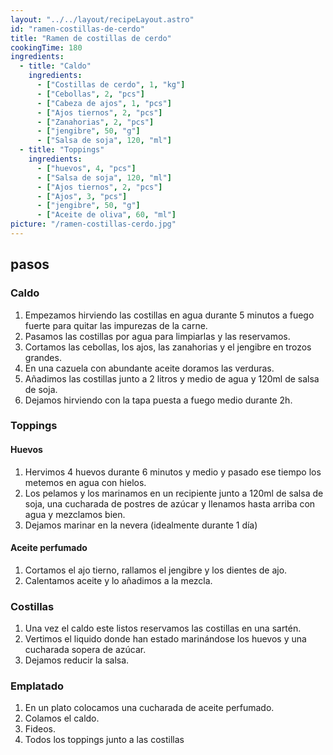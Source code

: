 ```yaml
---
layout: "../../layout/recipeLayout.astro"
id: "ramen-costillas-de-cerdo"
title: "Ramen de costillas de cerdo"
cookingTime: 180
ingredients:
  - title: "Caldo"
    ingredients:
      - ["Costillas de cerdo", 1, "kg"]
      - ["Cebollas", 2, "pcs"]
      - ["Cabeza de ajos", 1, "pcs"]
      - ["Ajos tiernos", 2, "pcs"]
      - ["Zanahorias", 2, "pcs"]
      - ["jengibre", 50, "g"]
      - ["Salsa de soja", 120, "ml"]
  - title: "Toppings"
    ingredients:
      - ["huevos", 4, "pcs"]
      - ["Salsa de soja", 120, "ml"]
      - ["Ajos tiernos", 2, "pcs"]
      - ["Ajos", 3, "pcs"]
      - ["jengibre", 50, "g"]
      - ["Aceite de oliva", 60, "ml"]
picture: "/ramen-costillas-cerdo.jpg"
---
```


## pasos

### Caldo

1. Empezamos hirviendo las costillas en agua durante 5 minutos a fuego fuerte para quitar las impurezas de la carne.
2. Pasamos las costillas por agua para limpiarlas y las reservamos.
3. Cortamos las cebollas, los ajos, las zanahorias y el jengibre en trozos grandes.
4. En una cazuela con abundante aceite doramos las verduras.
5. Añadimos las costillas junto a 2 litros y medio de agua y 120ml de salsa de soja.
6. Dejamos hirviendo con la tapa puesta a fuego medio durante 2h.

### Toppings

#### Huevos

1. Hervimos 4 huevos durante 6 minutos y medio y pasado ese tiempo los metemos en agua con hielos.
2. Los pelamos y los marinamos en un recipiente junto a 120ml de salsa de soja, una cucharada de postres de azúcar y llenamos hasta arriba con agua y mezclamos bien.
3. Dejamos marinar en la nevera (idealmente durante 1 día)

#### Aceite perfumado

1. Cortamos el ajo tierno, rallamos el jengibre y los dientes de ajo.
2. Calentamos aceite y lo añadimos a la mezcla.

### Costillas

1. Una vez el caldo este listos reservamos las costillas en una sartén.
2. Vertimos el liquido donde han estado marinándose los huevos y una cucharada sopera de azúcar.
3. Dejamos reducir la salsa.

### Emplatado

1. En un plato colocamos una cucharada de aceite perfumado.
2. Colamos el caldo.
3. Fideos.
4. Todos los toppings junto a las costillas
